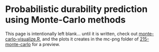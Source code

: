 # Probabilistic durability prediction using Monte-Carlo methods

This page is intentionally left blank... until it is written, check out [monte-carlo-visualize.R](https://github.com/confluentmedical/nitinol-design-concepts/blob/master/215-monte-carlo/monte-carlo-visualize.R), and the plots it creates in the mc-png folder of [215-monte-carlo](https://github.com/confluentmedical/nitinol-design-concepts/tree/master/215-monte-carlo) for a preview.